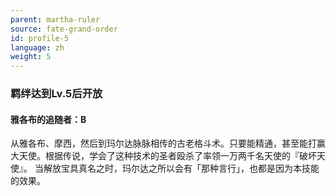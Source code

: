 ```yaml
---
parent: martha-ruler
source: fate-grand-order
id: profile-5
language: zh
weight: 5
---
```


### 羁绊达到Lv.5后开放

#### 雅各布的追随者：B

从雅各布、摩西，然后到玛尔达脉脉相传的古老格斗术。只要能精通，甚至能打赢大天使。根据传说，学会了这种技术的圣者殴杀了率领一万两千名天使的『破坏天使』。
当解放宝具真名之时，玛尔达之所以会有「那种言行」，也都是因为本技能的效果。
